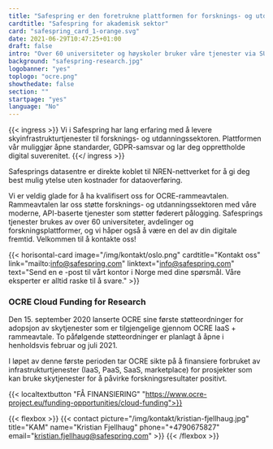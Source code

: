 ```yaml
---
title: "Safespring er den foretrukne plattformen for forsknings- og utdanningssektoren"
cardtitle: "Safespring for akademisk sektor"
card: "safespring_card_1-orange.svg"
date: 2021-06-29T10:47:25+01:00
draft: false
intro: "Over 60 universiteter og høyskoler bruker våre tjenester via SUNET, UNINETT eller direkte gjennom GÉANTs OCRE-rammeavtale."
background: "safespring-research.jpg"
logobanner: "yes"
toplogo: "ocre.png"
showthedate: false
section: ""
startpage: "yes"
language: "No"
---
```


{{< ingress >}}
Vi i Safespring har lang erfaring med å levere skyinfrastrukturtjenester til forsknings- og utdanningssektoren. Plattformen vår muliggjør åpne standarder, GDPR-samsvar og lar deg opprettholde digital suverenitet.
{{</ ingress >}}

Safesprings datasentre er direkte koblet til NREN-nettverket for å gi deg best mulig ytelse uten kostnader for dataoverføring.

Vi er veldig glade for å ha kvalifisert oss for OCRE-rammeavtalen. Rammeavtalen lar oss støtte forsknings- og utdanningssektoren med våre moderne, API-baserte tjenester som støtter føderert pålogging. Safesprings tjenester brukes av over 60 universiteter, avdelinger og forskningsplattformer, og vi håper også å være en del av din digitale fremtid. Velkommen til å kontakte oss!

{{< horisontal-card image="/img/kontakt/oslo.png" cardtitle="Kontakt oss" link="mailto:info@safespring.com" linktext="info@safespring.com" text="Send en e -post til vårt kontor i Norge med dine spørsmål. Våre eksperter er alltid raske til å svare." >}}

### OCRE Cloud Funding for Research

Den 15. september 2020 lanserte OCRE sine første støtteordninger for adopsjon av skytjenester som er tilgjengelige gjennom OCRE IaaS + rammeavtale. To påfølgende støtteordninger er planlagt å åpne i henholdsvis februar og juli 2021.

I løpet av denne første perioden tar OCRE sikte på å finansiere forbruket av infrastrukturtjenester (IaaS, PaaS, SaaS, marketplace) for prosjekter som kan bruke skytjenester for å påvirke forskningsresultater positivt.

{{< localtextbutton "FÅ FINANSIERING" "https://www.ocre-project.eu/funding-opportunities/cloud-funding">}}

{{< flexbox >}}
{{< contact picture="/img/kontakt/kristian-fjellhaug.jpg" title="KAM" name="Kristian Fjellhaug" phone="+4790675827" email="kristian.fjellhaug@safespring.com" >}}
{{< /flexbox >}}
